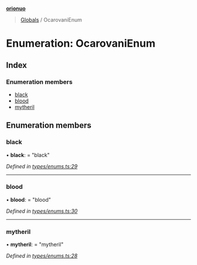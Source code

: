 **[orionuo](../README.md)**

> [Globals](../globals.md) / OcarovaniEnum

# Enumeration: OcarovaniEnum

## Index

### Enumeration members

* [black](ocarovanienum.md#black)
* [blood](ocarovanienum.md#blood)
* [mytheril](ocarovanienum.md#mytheril)

## Enumeration members

### black

•  **black**:  = "black"

*Defined in [types/enums.ts:29](https://github.com/msviha/orionuo/blob/d630079/src/types/enums.ts#L29)*

___

### blood

•  **blood**:  = "blood"

*Defined in [types/enums.ts:30](https://github.com/msviha/orionuo/blob/d630079/src/types/enums.ts#L30)*

___

### mytheril

•  **mytheril**:  = "mytheril"

*Defined in [types/enums.ts:28](https://github.com/msviha/orionuo/blob/d630079/src/types/enums.ts#L28)*
